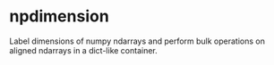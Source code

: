 # npdimension
Label dimensions of numpy ndarrays and perform bulk operations on aligned ndarrays in a dict-like container.
